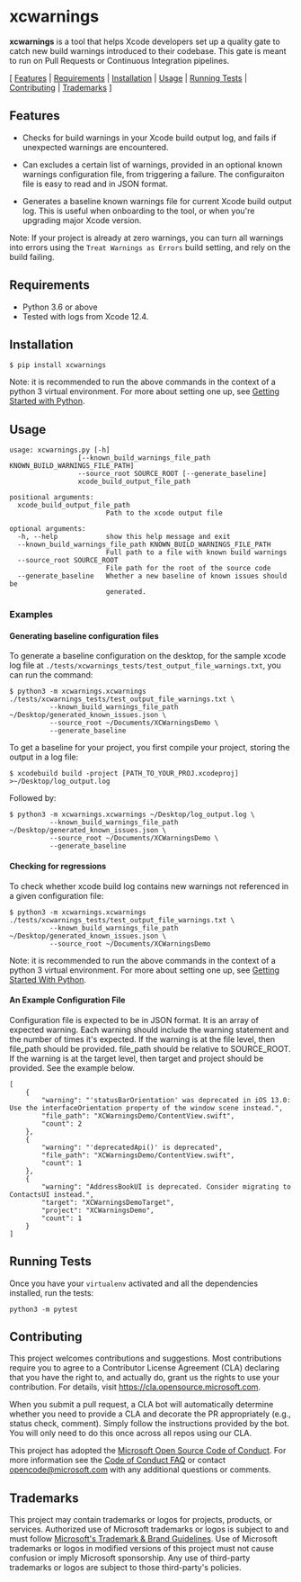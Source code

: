 # xcwarnings

**xcwarnings** is a tool that helps Xcode developers set up a quality gate to catch new build warnings introduced to their codebase. This gate is meant to run on Pull Requests or Continuous Integration pipelines.

[ [Features](#features) | [Requirements](#requirements) | [Installation](#installation) | [Usage](#usage) | [Running Tests](#running-tests) | [Contributing](#contributing) | [Trademarks](#trademarks) ]

## Features

- Checks for build warnings in your Xcode build output log, and fails if unexpected warnings are encountered.

- Can excludes a certain list of warnings, provided in an optional known warnings configuration file, from triggering a failure. The configuraiton file is easy to read and in JSON format.

- Generates a baseline known warnings file for current Xcode build output log. This is useful when onboarding to the tool, or when you're upgrading major Xcode version.

Note: If your project is already at zero warnings, you can turn all warnings into errors using the `Treat Warnings as Errors` build setting, and rely on the build failing.

## Requirements

- Python 3.6 or above
- Tested with logs from Xcode 12.4.

## Installation

```
$ pip install xcwarnings
```

Note: it is recommended to run the above commands in the context of a python 3 virtual environment. For more about setting one up, see [Getting Started with Python](docs/GetStartedWithPython.md).

## Usage

```
usage: xcwarnings.py [-h]
                 [--known_build_warnings_file_path KNOWN_BUILD_WARNINGS_FILE_PATH]
                 --source_root SOURCE_ROOT [--generate_baseline]
                 xcode_build_output_file_path

positional arguments:
  xcode_build_output_file_path
                        Path to the xcode output file

optional arguments:
  -h, --help            show this help message and exit
  --known_build_warnings_file_path KNOWN_BUILD_WARNINGS_FILE_PATH
                        Full path to a file with known build warnings
  --source_root SOURCE_ROOT
                        File path for the root of the source code
  --generate_baseline   Whether a new baseline of known issues should be
                        generated.
```

### Examples

#### Generating baseline configuration files

To generate a baseline configuration on the desktop, for the sample xcode log file at `./tests/xcwarnings_tests/test_output_file_warnings.txt`, you can run the command:

```
$ python3 -m xcwarnings.xcwarnings ./tests/xcwarnings_tests/test_output_file_warnings.txt \
          --known_build_warnings_file_path ~/Desktop/generated_known_issues.json \
          --source_root ~/Documents/XCWarningsDemo \
          --generate_baseline
```

To get a baseline for your project, you first compile your project, storing the output in a log file:

```
$ xcodebuild build -project [PATH_TO_YOUR_PROJ.xcodeproj] >~/Desktop/log_output.log
```

Followed by:

```
$ python3 -m xcwarnings.xcwarnings ~/Desktop/log_output.log \
          --known_build_warnings_file_path ~/Desktop/generated_known_issues.json \
          --source_root ~/Documents/XCWarningsDemo \
          --generate_baseline
```

#### Checking for regressions

To check whether xcode build log contains new warnings not referenced in a given configuration file:

```
$ python3 -m xcwarnings.xcwarnings ./tests/xcwarnings_tests/test_output_file_warnings.txt \
          --known_build_warnings_file_path ~/Desktop/generated_known_issues.json \
          --source_root ~/Documents/XCWarningsDemo
```

Note: it is recommended to run the above commands in the context of a python 3 virtual environment. For more about setting one up, see [Getting Started With Python](docs/GetStartedWithPython.md).

#### An Example Configuration File

Configuration file is expected to be in JSON format. It is an array of expected warning. Each warning should include the warning statement and the number of times it's expected. If the warning is at the file level, then file_path should be provided. file_path should be relative to SOURCE_ROOT. If the warning is at the target level, then target and project should be provided. See the example below.

```
[
    {
        "warning": "'statusBarOrientation' was deprecated in iOS 13.0: Use the interfaceOrientation property of the window scene instead.",
        "file_path": "XCWarningsDemo/ContentView.swift",
        "count": 2
    },
    {
        "warning": "'deprecatedApi()' is deprecated",
        "file_path": "XCWarningsDemo/ContentView.swift",
        "count": 1
    },
    {
        "warning": "AddressBookUI is deprecated. Consider migrating to ContactsUI instead.",
        "target": "XCWarningsDemoTarget",
        "project": "XCWarningsDemo",
        "count": 1
    }
]
```

## Running Tests

Once you have your `virtualenv` activated and all the dependencies installed, run the tests:

`python3 -m pytest`

## Contributing

This project welcomes contributions and suggestions. Most contributions require you to agree to a
Contributor License Agreement (CLA) declaring that you have the right to, and actually do, grant us
the rights to use your contribution. For details, visit https://cla.opensource.microsoft.com.

When you submit a pull request, a CLA bot will automatically determine whether you need to provide
a CLA and decorate the PR appropriately (e.g., status check, comment). Simply follow the instructions
provided by the bot. You will only need to do this once across all repos using our CLA.

This project has adopted the [Microsoft Open Source Code of Conduct](https://opensource.microsoft.com/codeofconduct/).
For more information see the [Code of Conduct FAQ](https://opensource.microsoft.com/codeofconduct/faq/) or
contact [opencode@microsoft.com](mailto:opencode@microsoft.com) with any additional questions or comments.

## Trademarks

This project may contain trademarks or logos for projects, products, or services. Authorized use of Microsoft
trademarks or logos is subject to and must follow
[Microsoft's Trademark & Brand Guidelines](https://www.microsoft.com/en-us/legal/intellectualproperty/trademarks/usage/general).
Use of Microsoft trademarks or logos in modified versions of this project must not cause confusion or imply Microsoft sponsorship.
Any use of third-party trademarks or logos are subject to those third-party's policies.
